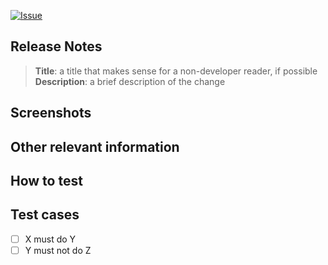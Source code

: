 <!-- Change XXXX for the issue number -->

[![Issue](https://img.shields.io/github/issues/detail/title/RuneBingo/RuneBingo/XXXX?label=%23XXXX&color=blue)](https://github.com/RuneBingo/RuneBingo/issues/XXXX)

## Release Notes

<!-- This is only required for a PR that goes into main. Add the changelog entry here, following this template if applicable. -->

> **Title**: a title that makes sense for a non-developer reader, if possible
> **Description**: a brief description of the change

## Screenshots

<!-- Add screenshots, if applicable -->

## Other relevant information

<!-- Add any other relevant information here, that will help your reviewer understand more your code. -->

## How to test

<!-- Add instructions on how to test your code -->

## Test cases

<!-- Add test cases that cover your changes -->

- [ ] X must do Y
- [ ] Y must not do Z
